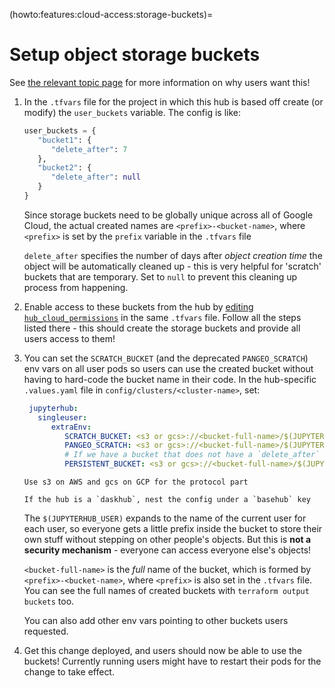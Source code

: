 (howto:features:cloud-access:storage-buckets)=
# Setup object storage buckets

See [the relevant topic page](topic:features:cloud:scratch-buckets) for more information
on why users want this!

1. In the `.tfvars` file for the project in which this hub is based off
   create (or modify) the `user_buckets` variable. The config is
   like:

   ```terraform
   user_buckets = {
      "bucket1": {
         "delete_after": 7
      },
      "bucket2": {
         "delete_after": null
      }
   }
   ```

   Since storage buckets need to be globally unique across all of Google Cloud,
   the actual created names are `<prefix>-<bucket-name>`, where `<prefix>` is
   set by the `prefix` variable in the `.tfvars` file

   `delete_after` specifies the number of days after *object creation
   time* the object will be automatically cleaned up - this is
   very helpful for 'scratch' buckets that are temporary. Set to
   `null` to prevent this cleaning up process from happening.

2. Enable access to these buckets from the hub by [editing `hub_cloud_permissions`](howto:features:cloud-access:access-perms)
   in the same `.tfvars` file. Follow all the steps listed there - this
   should create the storage buckets and provide all users access to them!

3. You can set the `SCRATCH_BUCKET` (and the deprecated `PANGEO_SCRATCH`)
   env vars on all user pods so users can use the created bucket without
   having to hard-code the bucket name in their code. In the hub-specific
   `.values.yaml` file in `config/clusters/<cluster-name>`,
   set:

   ```yaml
    jupyterhub:
      singleuser:
         extraEnv:
            SCRATCH_BUCKET: <s3 or gcs>://<bucket-full-name>/$(JUPYTERHUB_USER)
            PANGEO_SCRATCH: <s3 or gcs>://<bucket-full-name>/$(JUPYTERHUB_USER)
            # If we have a bucket that does not have a `delete_after`
            PERSISTENT_BUCKET: <s3 or gcs>://<bucket-full-name>/$(JUPYTERHUB_USER)
   ```

   ```{note}
   Use s3 on AWS and gcs on GCP for the protocol part
   ```
   ```{note}
   If the hub is a `daskhub`, nest the config under a `basehub` key
   ```

   The `$(JUPYTERHUB_USER)` expands to the name of the current user for
   each user, so everyone gets a little prefix inside the bucket to store
   their own stuff without stepping on other people's objects. But this is
   **not a security mechanism** - everyone can access everyone else's objects!

   `<bucket-full-name>` is the *full* name of the bucket, which is formed by
   `<prefix>-<bucket-name>`, where `<prefix>` is also set in the `.tfvars` file.
   You can see the full names of created buckets with `terraform output buckets`
   too.

   You can also add other env vars pointing to other buckets users requested.

4. Get this change deployed, and users should now be able to use the buckets!
   Currently running users might have to restart their pods for the change to take effect.